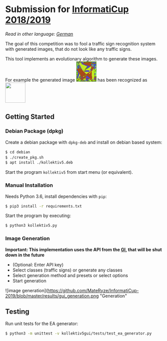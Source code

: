 # Submission for [InformatiCup 2018/2019](https://gi.de/informaticup/)
*Read in other language: [German](https://github.com/MateRyze/InformatiCup-2019/blob/master/README.de.md)*

The goal of this competition was to fool a traffic sign recognition system with generated images, that do not look like any traffic signs. 

This tool implements an evolutionary algorithm to generate these images. For example the generated image ![example result](https://github.com/MateRyze/InformatiCup-2019/blob/master/results/polygons_preset_2_example.png "example result") 
has been recognized as
<img src="https://upload.wikimedia.org/wikipedia/commons/thumb/8/82/Zeichen_222_-_Vorgeschriebene_Vorbeifahrt%2C_Rechts_vorbei%2C_StVO_2017.svg/2000px-Zeichen_222_-_Vorgeschriebene_Vorbeifahrt%2C_Rechts_vorbei%2C_StVO_2017.svg.png" width="64" height="64">




## Getting Started

### Debian Package (dpkg)

Create a debian package with `dpkg-deb` and install on debian based system:

```sh
$ cd debian
$ ./create_pkg.sh
$ apt install ./kollektiv5.deb
```
Start the program `kollektiv5` from start menu (or equivalent).
### Manual Installation

Needs Python 3.6, install dependencies with `pip`:

```sh
$ pip3 install -r requirements.txt
```
Start the program by executing:

```sh
$ python3 kollektiv5.py
```
### Image Generation
**Important: This implementation uses the API from the [GI](https://gi.de/informaticup/), that will be shut down in the future**  
* (Optional: Enter API key)
* Select classes (traffic signs) or generate any classes
* Select generation method and presets or select options
* Start generation

![image generation](https://github.com/MateRyze/InformatiCup-2019/blob/master/results/gui_generation.png "Generation"


## Testing
Run unit tests for the EA generator: 
```sh
$ python3 -m unittest -v kollektiv5gui/tests/test_ea_generator.py
```


